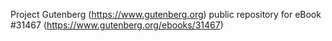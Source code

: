 Project Gutenberg (https://www.gutenberg.org) public repository for eBook #31467 (https://www.gutenberg.org/ebooks/31467)
